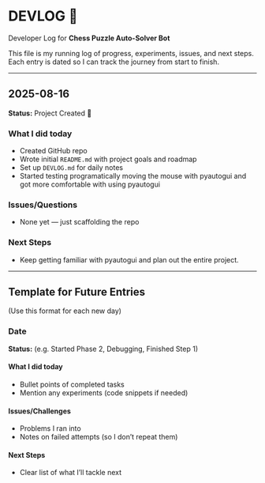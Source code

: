 # DEVLOG 📝
Developer Log for **Chess Puzzle Auto-Solver Bot**

This file is my running log of progress, experiments, issues, and next steps.  
Each entry is dated so I can track the journey from start to finish.  

---

## 2025-08-16
**Status:** Project Created 🚀

### What I did today
- Created GitHub repo
- Wrote initial `README.md` with project goals and roadmap
- Set up `DEVLOG.md` for daily notes
- Started testing programatically moving the mouse with pyautogui and got more comfortable with using pyautogui

### Issues/Questions
- None yet — just scaffolding the repo

### Next Steps
- Keep getting familiar with pyautogui and plan out the entire project.

---

## Template for Future Entries
(Use this format for each new day)

### Date
**Status:** (e.g. Started Phase 2, Debugging, Finished Step 1)

#### What I did today
- Bullet points of completed tasks
- Mention any experiments (code snippets if needed)

#### Issues/Challenges
- Problems I ran into
- Notes on failed attempts (so I don’t repeat them)

#### Next Steps
- Clear list of what I’ll tackle next
